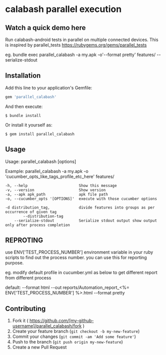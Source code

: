 # calabash parallel execution

## Watch a quick demo here

Run calabash-android tests in parallel on multiple connected devices. This is inspired by parallel_tests  https://rubygems.org/gems/parallel_tests

eg. bundle exec parallel_calabash -a my.apk -o'--format pretty' features/ --serialize-stdout

## Installation

Add this line to your application's Gemfile:

```ruby
gem 'parallel_calabash'
```

And then execute:

    $ bundle install

Or install it yourself as:

    $ gem install parallel_calabash

## Usage

Usage: parallel_calabash [options]

Example: parallel_calabash -a my.apk -o 'cucumber_opts_like_tags_profile_etc_here' features/


    -h, --help                       Show this message
    -v, --version                    Show version
    -a, --apk apk_path               apk file path
    -o, --cucumber_opts '[OPTIONS]'  execute with those cucumber options

    -d distribution_tag,             divide features into groups as per occurrence of given tag
            --distribution-tag
        --serialize-stdout           Serialize stdout output show output only after process completion
        
## REPROTING

use ENV['TEST_PROCESS_NUMBER'] environment variable in your ruby scripts to find out the process number. you can use this for reporting purpose.

eg. modify default profile in cucumber.yml as below to get different report from different process

default: --format html --out reports/Automation_report_<%= ENV['TEST_PROCESS_NUMBER'] %>.html --format pretty

## Contributing

1. Fork it ( https://github.com/[my-github-username]/parallel_calabash/fork )
2. Create your feature branch (`git checkout -b my-new-feature`)
3. Commit your changes (`git commit -am 'Add some feature'`)
4. Push to the branch (`git push origin my-new-feature`)
5. Create a new Pull Request
